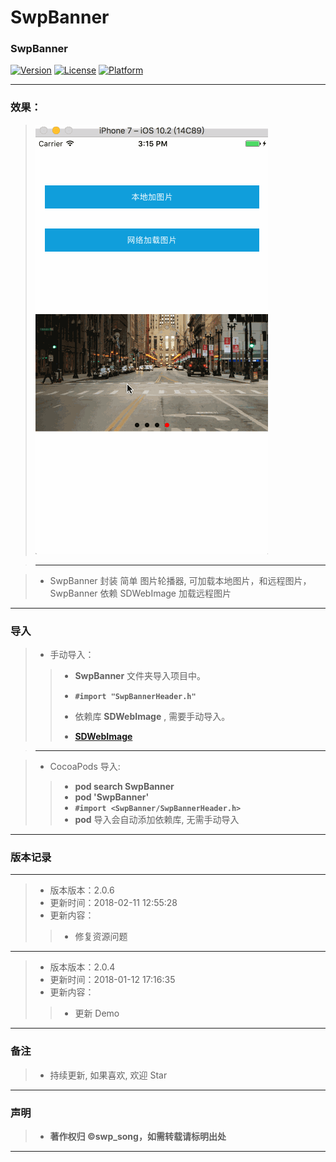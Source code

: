 # SwpBanner


### SwpBanner

[![Version](https://img.shields.io/cocoapods/v/SwpBanner.svg?style=flat)](http://cocoapods.org/pods/SwpBanner) [![License](https://img.shields.io/cocoapods/l/SwpBanner.svg?style=flat)](http://cocoapods.org/pods/SwpBanner) [![Platform](https://img.shields.io/cocoapods/p/SwpBanner.svg?style=flat)](http://cocoapods.org/pods/SwpBanner)

-------

### 效果：
> ![(图片轮播效果)](https://raw.githubusercontent.com/swp-song/SwpBanner/master/Screenshot/SwpBanner.gif)

> -------

> * SwpBanner 封装 简单 图片轮播器, 可加载本地图片，和远程图片，SwpBanner 依赖 SDWebImage 加载远程图片
>

-------


### 导入
> * 手动导入：
>
>> * **SwpBanner** 文件夹导入项目中。
>> * **`#import "SwpBannerHeader.h"`**
>> * 依赖库 **SDWebImage** , 需要手动导入。
>>
>> * **[SDWebImage](https://github.com/rs/SDWebImage)**


> -------

> * CocoaPods 导入:
>
>> * **pod search SwpBanner**
>> * **pod 'SwpBanner'**
>> * **`#import <SwpBanner/SwpBannerHeader.h>`**
>> * **pod** 导入会自动添加依赖库, 无需手动导入

-------

### 版本记录

-------

> * 版本版本：2.0.6
> * 更新时间：2018-02-11 12:55:28
> * 更新内容：
>
>>    * 修复资源问题


-------

> * 版本版本：2.0.4
> * 更新时间：2018-01-12 17:16:35
> * 更新内容：
>
>> * 更新 Demo

-------


### 备注

> * 持续更新, 如果喜欢, 欢迎 Star

-------

### 声明

 > * **著作权归 ©swp_song，如需转载请标明出处**

-------


